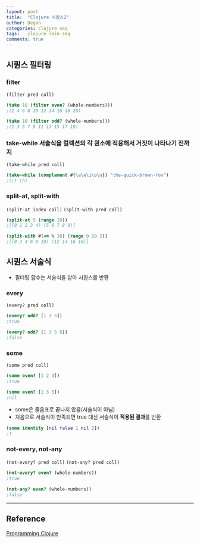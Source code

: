 ```yaml
---
layout: post
title:  "Clojure 시퀀스2"
author: Degan
categories: clojure seq
tags:   clojure lein seq	
comments: true
---
```


## 시퀀스 필터링

### filter
`(filter pred coll)`

```clojure
(take 10 (filter even? (whole-numbers)))
;(2 4 6 8 10 12 14 16 18 20)

(take 10 (filter odd? (whole-numbers)))
;(1 3 5 7 9 11 13 15 17 19)
```

### take-while 서술식을 컬렉션의 각 원소에 적용해서 거짓이 나타나기 전까지
`(take-while pred coll)`

```clojure
(take-while (complement #{\a\e\i\o\u}) "the-quick-brown-fox")
;(\t \h)
```

### split-at, split-with
`(split-at index coll)`
`(split-with pred coll)`

```clojure
(split-at 5 (range 10))
;[(0 1 2 3 4) (5 6 7 8 9)]

(split-with #(<= % 10) (range 0 20 2))
;[(0 2 4 6 8 10) (12 14 16 18)]
```

## 시퀀스 서술식
- 필터링 함수는 서술식을 받아 시퀀스를 반환

### every
`(every? pred coll)`

```clojure
(every? odd? [1 3 5])
;true

(every? odd? [1 3 5 8])
;false
```

### some
`(some pred coll)`

```clojure
(some even? [1 2 3])
;true

(some even? [1 3 5])
;nil
```

- some은 물음표로 끝나지 않음(서술식이 아님)
- 처음으로 서술식이 만족되면 true 대신 서술식이 **적용된 결과**를 반환

```clojure
(some identity [nil false 1 nil 2])
;1
```

### not-every, not-any
`(not-every? pred coll)`
`(not-any? pred coll)`

```clojure
(not-every? even? (whole-numbers))
;true

(not-any? even? (whole-numbers))
;false
```
---

## Reference

[Programming Clojure](http://www.yes24.com/Product/goods/3907543)
